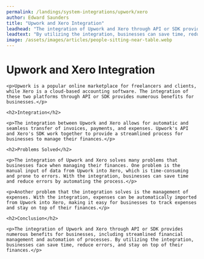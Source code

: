 ```yaml
---
permalink: /landings/system-integrations/upwork/xero
author: Edward Saunders
title: "Upwork and Xero Integration"
leadhead: "The integration of Upwork and Xero through API or SDK provides numerous benefits for businesses, including streamlined financial management and automation of processes"
leadtext: "By utilizing the integration, businesses can save time, reduce errors, and stay on top of their finances."
image: /assets/images/articles/people-sitting-near-table.webp
---
```

<div class="arttext">    <h1>Upwork and Xero Integration</h1>

    <p>Upwork is a popular online marketplace for freelancers and clients, while Xero is a cloud-based accounting software. The integration of these two platforms through API or SDK provides numerous benefits for businesses.</p>

    <h2>Integration</h2>

    <p>The integration between Upwork and Xero allows for automatic and seamless transfer of invoices, payments, and expenses. Upwork's API and Xero's SDK work together to provide a streamlined process for businesses to manage their finances.</p>

    <h2>Problems Solved</h2>

    <p>The integration of Upwork and Xero solves many problems that businesses face when managing their finances. One problem is the manual input of data from Upwork into Xero, which is time-consuming and prone to errors. With the integration, businesses can save time and reduce errors by automating the process.</p>

    <p>Another problem that the integration solves is the management of expenses. With the integration, expenses can be automatically imported from Upwork into Xero, making it easy for businesses to track expenses and stay on top of their finances.</p>

    <h2>Conclusion</h2>

    <p>The integration of Upwork and Xero through API or SDK provides numerous benefits for businesses, including streamlined financial management and automation of processes. By utilizing the integration, businesses can save time, reduce errors, and stay on top of their finances.</p>
</div>